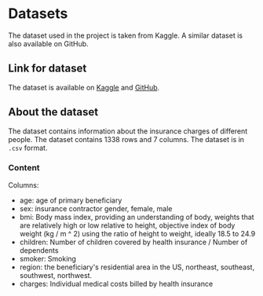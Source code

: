 # Datasets

The dataset used in the project is taken from Kaggle. A similar dataset is also available on GitHub.

## Link for dataset

The dataset is available on [Kaggle](https://www.kaggle.com/datasets/mirichoi0218/insurance) and [GitHub](https://github.com/stedy/Machine-Learning-with-R-datasets).

## About the dataset

The dataset contains information about the insurance charges of different people. The dataset contains 1338 rows and 7 columns. The dataset is in `.csv` format.

### Content

Columns:

- age: age of primary beneficiary
- sex: insurance contractor gender, female, male
- bmi: Body mass index, providing an understanding of body, weights that are relatively high or low relative to height, objective index of body weight (kg / m ^ 2) using the ratio of height to weight, ideally 18.5 to 24.9
- children: Number of children covered by health insurance / Number of dependents
- smoker: Smoking
- region: the beneficiary's residential area in the US, northeast, southeast, southwest, northwest.
- charges: Individual medical costs billed by health insurance
